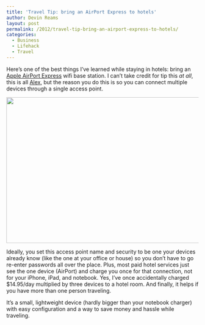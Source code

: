 ```yaml
---
title: 'Travel Tip: bring an AirPort Express to hotels'
author: Devin Reams
layout: post
permalink: /2012/travel-tip-bring-an-airport-express-to-hotels/
categories:
  - Business
  - Lifehack
  - Travel
---
```

Here&#8217;s one of the best things I&#8217;ve learned while staying in hotels: bring an [Apple AirPort Express][1] wifi base station. I can&#8217;t take credit for tip this *at all*, this is all [Alex][2], but the reason you do this is so you can connect multiple devices through a single access point.

<img src="http://devin.reams.me/wp-content/uploads/2012/08/IMG_0253-510x382.jpg" alt="" title="AirPort Express (older model) on hotel desk" width="510" height="382" class="alignleft size-medium-img wp-image-4835" />

Ideally, you set this access point name and security to be one your devices already know (like the one at your office or house) so you don&#8217;t have to go re-enter passwords all over the place. Plus, most paid hotel services just see the one device (AirPort) and charge you once for that connection, not for your iPhone, iPad, and notebook. Yes, I&#8217;ve once accidentally charged $14.95/day multiplied by three devices to a hotel room. And finally, it helps if you have more than one person traveling.

It&#8217;s a small, lightweight device (hardly bigger than your notebook charger) with easy configuration and a way to save money and hassle while traveling.

 [1]: http://www.apple.com/airportexpress/
 [2]: http://alexking.org